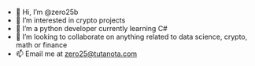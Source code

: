 - 👋 Hi, I’m @zero25b
- 👀 I’m interested in crypto projects
- 🌱 I’m a python developer currently learning C#
- 💞️ I’m looking to collaborate on anything related to data science, crypto, math or finance
- 📫 Email me at zero25@tutanota.com

<!---
zero25b/zero25b is a ✨ special ✨ repository because its `README.md` (this file) appears on your GitHub profile.
You can click the Preview link to take a look at your changes.
--->
